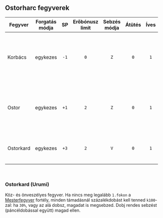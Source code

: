 ## Ostorharc fegyverek

<!-- tag: md_table_fegyver_start -->

| Fegyver   | Forgatás módja |  SP  | Erőbónusz limit | Sebzés módja | Átütés | Íves | KF  | Pengehossz | KÉ  |  TÉ  |  VÉ  | Sebesség | Kategória | Speciális                                                            |
| --------- | :------------: | :--: | :-------------: | :----------: | :----: | :--: | :-: | :--------: | :-: | :--: | :--: | :------: | :-------: | -------------------------------------------------------------------- |
| Korbács   |    egykezes    | `-1` |       `0`       |     `Z`      |  `0`   | `1`  | `0` |    `1`     | `8` | `10` | `2`  |   `6`    | ostorharc | Íves fegyvernek számít - a fegyver mögé "becsapó" tulajdonsága miatt |
| Ostor     |    egykezes    | `+1` |       `2`       |     `Z`      |  `0`   | `1`  | `0` |    `3`     | `2` | `14` | `6`  |   `8`    | ostorharc | Íves fegyvernek számít - a fegyver mögé "becsapó" tulajdonsága miatt |
| Ostorkard |    egykezes    | `+3` |       `2`       |     `V`      |  `0`   | `1`  | `0` |    `3`     | `4` | `14` | `10` |   `8`    | ostorharc | Minimum `Mf:1.fok` nélkül `30%` esély az önsebzésre                  |

<!-- tag: md_table_fegyver_end -->

<br />

### Ostorkard (Urumi)

Köz- és önveszélyes fegyver. Ha nincs meg legalább `1.fokon` a [Mesterfegyver](fortelyok.harci/mesterfegyver.md) fortély, minden támadásnál százalékdobást kell tenned `k100`-zal: ha `30%`, vagy az alá dobsz, magadat is megsebzed. Dobj rendes sebzést (páncéldobással együtt) magad ellen.
